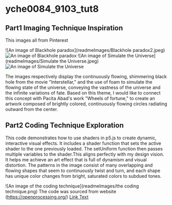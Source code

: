# yche0084_9103_tut8

## Part1 Imaging Technique Inspiration

This images all from Pinterest

![An image of Blackhole paradox](readmeImages/Blackhole paradox2.jpeg)
![An image of Blackhole paradox](https://i.pinimg.com/564x/e0/7f/06/e07f06afa2daf598fc7db0839b272935.jpg)
![An image of Simulate the Universe](readmeImages/Simulate the Universe.jpeg)
![An image of Simulate the Universe](https://i.pinimg.com/564x/ec/db/8c/ecdb8cb21f016fa2f7e2c788ec833c08.jpg/)

The images respectively display the continuously flowing, shimmering black hole from the movie "Interstellar," and the use of foam to simulate the flowing state of the universe, conveying the vastness of the universe and the infinite variations of fate. Based on this theme, I would like to connect this concept with Pacita Abad's work "Wheels of fortune," to create an artwork composed of brightly colored, continuously flowing circles radiating outward from the center.

## Part2 Coding Technique Exploration

This code demonstrates how to use shaders in p5.js to create dynamic, interactive visual effects. It includes a shader function that sets the active shader to the one previously loaded. The setUniform function then passes multiple variables to the shader.This aligns perfectly with my design vision. It helps me achieve an art effect that is full of dynamism and visual distortion. The patterns in the image consist of many overlapping and flowing shapes that seem to continuously twist and turn, and each shape has unique color changes from bright, saturated colors to subdued tones. 


![An image of the coding technique](readmeImages/the coding technique.png)
 The code was sourced from website (https://openprocessing.org/)
[Link Text](https://openprocessing.org/sketch/2247346)





